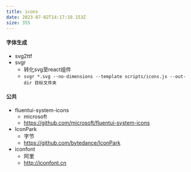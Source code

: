 ```yaml
---
title: icons
date: 2023-07-02T14:17:19.153Z
size: 355
---
```

#### 字体生成
- svg2ttf
- svgr
	- 转化svg至react组件
	- `svgr *.svg --no-dimensions --template scripts/icons.js --out-dir 目标文件夹`
#### 公共
- fluentui-system-icons
	- microsoft
	- https://github.com/microsoft/fluentui-system-icons
- IconPark
	- 字节
	- https://github.com/bytedance/IconPark
- iconfont
	- 阿里
	- http://iconfont.cn
